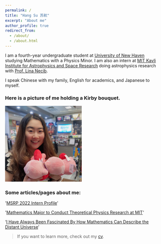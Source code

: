 ```yaml
---
permalink: /
title: "Hang Su 苏航"
excerpt: "About me"
author_profile: true
redirect_from: 
  - /about/
  - /about.html
---
```


 I am a fourth-year undergraduate student at [University of New Haven](https://www.newhaven.edu/) studying Mathematics with a Physics Minor. I am also an intern at [MIT Kavli Institute for Astrophysics and Space Research](https://space.mit.edu/) doing astrophysics research with [Prof. Lina Necib](https://physics.mit.edu/faculty/lina-necib/).

 I speak Chinese with my family, English for academics, and Japanese to myself. 

### Here is a picture of me holding a Kirby bouquet.
 <p>
  <img alt="Kirby" src="/images/Kirby.JPG" width="50%">
</p>

### Some articles/pages about me:

 '[MSRP 2022 Intern Profile](https://oge.mit.edu/msrp/profiles/hang-su/)'

 '[Mathematics Major to Conduct Theoretical Physics Research at MIT](https://www.newhaven.edu/news/blog/2022/hang-su.php?utm_source=2022-03-20&utm_medium=email&utm_campaign=weeklygallop)'

 ‘[I Have Always Been Fascinated By How Mathematics Can Describe the Distant Universe](https://www.newhaven.edu/news/blog/2021/hang-su-surf.php)’

> If you want to learn more, check out my [cv](/files/Hang_Su_CV.pdf).